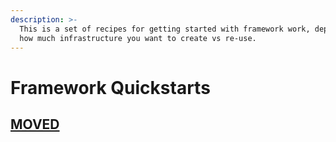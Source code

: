 ```yaml
---
description: >-
  This is a set of recipes for getting started with framework work, depending on
  how much infrastructure you want to create vs re-use.
---
```


# Framework Quickstarts

## [MOVED](https://docs.dsp-devops.broadinstitute.org/framework-kernel-new-stack/framework-quickstarts) <a id="Create-a-new-Java-service"></a>

